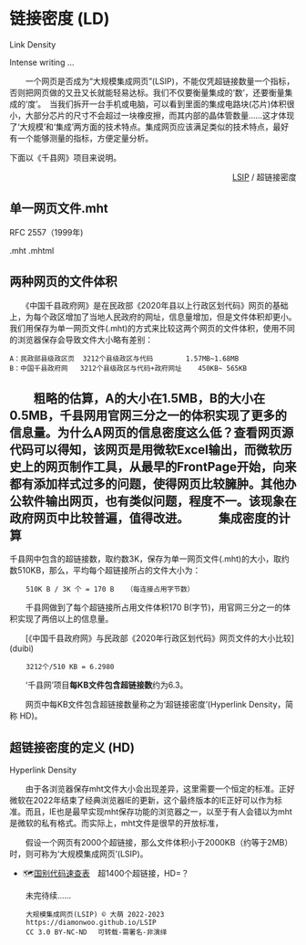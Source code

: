 链接密度 (LD)
=============
Link Density


Intense writing ...


　　一个网页是否成为“大规模集成网页”(LSIP)，不能仅凭超链接数量一个指标，否则把网页做的又丑又长就能轻易达标。我们不仅要衡量集成的‘数’，还要衡量集成的‘度’。　当我们拆开一台手机或电脑，可以看到里面的集成电路块(芯片)体积很小，大部分芯片的尺寸不会超过一块橡皮擦，而其内部的晶体管数量……这才体现了‘大规模’和‘集成’两方面的技术特点。集成网页应该满足类似的技术特点，最好有一个能够测量的指标，方便定量分析。


下面以《千县网》项目来说明。

<div align="right"><a href="." title="大规模集成网页">LSIP</a> / 超链接密度</div>

单一网页文件.mht
---------------
RFC 2557（1999年)

.mht	.mhtml


两种网页的文件体积
-----------------

　　《中国千县政府网》是在民政部《2020年县以上行政区划代码》网页的基础上，为每个政区增加了当地人民政府的网址，信息量增加，但是文件体积却更小。我们用保存为单一网页文件(.mht)的方式来比较这两个网页的文件体积，使用不同的浏览器保存会导致文件大小略有差别：

	A：民政部县级政区页	3212个县级政区与代码		1.57MB~1.68MB
	B：中国千县政府网	3212个县级政区与代码+政府网址	 450KB~ 565KB

　　粗略的估算，A的大小在1.5MB，B的大小在0.5MB，千县网用官网三分之一的体积实现了更多的信息量。为什么A网页的信息密度这么低？查看网页源代码可以得知，该网页是用微软Excel输出，而微软历史上的网页制作工具，从最早的FrontPage开始，向来都有添加样式过多的问题，使得网页比较臃肿。其他办公软件输出网页，也有类似问题，程度不一。该现象在政府网页中比较普遍，值得改进。
　　
集成密度的计算
-------------

千县网中包含的超链接数，取约数3K，保存为单一网页文件(.mht)的大小，取约数510KB，那么，平均每个超链接所占的文件大小为：

		510K B / 3K 个 = 170 B	（每连接占用字节数）

　　千县网做到了每个超链接所占用文件体积170 B(字节)，用官网三分之一的体积实现了两倍以上的信息量。

　　[《中国千县政府网》与民政部《2020年行政区划代码》网页文件的大小比较] (duibi)

		3212个/510 KB = 6.2980

　　‘千县网’项目**每KB文件包含超链接数**约为6.3。

　　网页中每KB文件包含超链接数量称之为‘超链接密度’(Hyperlink Density，简称 HD)。


超链接密度的定义 (HD)
--------------------
Hyperlink Density

　　由于各浏览器保存mht文件大小会出现差异，这里需要一个恒定的标准。正好微软在2022年结束了经典浏览器IE的更新，这个最终版本的IE正好可以作为标准。而且，IE也是最早实现mht保存功能的浏览器之一，以至于有人会错以为mht是微软的私有格式。而实际上，mht文件是很早的开放标准，


　　假设一个网页有2000个超链接，那么文件体积小于2000KB（约等于2MB）时，则可称为‘大规模集成网页’(LSIP)。

+	🗺[国别代码速查表](https://Laosheng.top/ydyl/nations)　超1400个超链接，HD=？  

　　未完待续……



```
	大规模集成网页(LSIP) © 大萌 2022-2023
	https://diamonwoo.github.io/LSIP
	CC 3.0 BY-NC-ND 　可转载-需署名-非演绎
```
